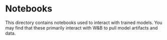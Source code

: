 # Notebooks

This directory contains notebooks used to interact with trained models. You may find that these primarily interact with W&B to pull model artifacts and data.